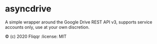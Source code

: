 # asyncdrive

A simple wrapper around the Google Drive REST API v3,
supports service accounts only, use at your own discretion.

:copyright: (c) 2020 Fliqqr
:license: MIT
